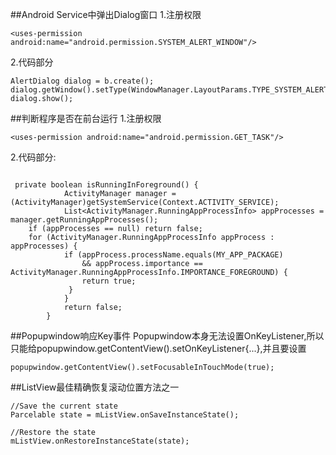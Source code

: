 ##Android Service中弹出Dialog窗口
1.注册权限

```
<uses-permission android:name="android.permission.SYSTEM_ALERT_WINDOW"/>

```

2.代码部分

```
AlertDialog dialog = b.create();
dialog.getWindow().setType(WindowManager.LayoutParams.TYPE_SYSTEM_ALERT);
dialog.show();

```
        
##判断程序是否在前台运行
1.注册权限

```
<uses-permission android:name="android.permission.GET_TASK"/>

```

2.代码部分:

```

 private boolean isRunningInForeground() {
    		ActivityManager manager = (ActivityManager)getSystemService(Context.ACTIVITY_SERVICE);
    		List<ActivityManager.RunningAppProcessInfo> appProcesses = manager.getRunningAppProcesses();
	if (appProcesses == null) return false;
	for (ActivityManager.RunningAppProcessInfo appProcess : appProcesses) {
      		if (appProcess.processName.equals(MY_APP_PACKAGE)
          		&& appProcess.importance == ActivityManager.RunningAppProcessInfo.IMPORTANCE_FOREGROUND) {
       		 	return true;
     		 }
    		}
			return false;
		}
```


##Popupwindow响应Key事件
Popupwindow本身无法设置OnKeyListener,所以只能给popupwindow.getContentView().setOnKeyListener{...},并且要设置

```
popupwindow.getContentView().setFocusableInTouchMode(true);

```

##ListView最佳精确恢复滚动位置方法之一
```
//Save the current state
Parcelable state = mListView.onSaveInstanceState();

//Restore the state
mListView.onRestoreInstanceState(state);
```

